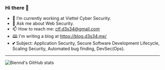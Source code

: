 ### Hi there 👋

- 🔭 I’m currently working at Viettel Cyber Security.
- 💬 Ask me about Web Security.
- 📫 How to reach me: ctf.d3s34@gmail.com
- 🕮 I'm writing a blog at https://blog.d3s34.me/
- 💕 Subject: Application Security, Secure Software Development Lifecycle, Scaling Security, Automated bug finding, DevSec(Ops).


---
![Biennd's GitHub stats](https://github-readme-stats.vercel.app/api?username=biennd279&count_private=true&show_icons=true&hide_title=true&hide=stars)





<!--
**biennd279/biennd279** is a ✨ _special_ ✨ repository because its `README.md` (this file) appears on your GitHub profile.

Here are some ideas to get you started:

- 👯 I’m looking to collaborate on ...
- 🤔 I’m looking for help with ...
- 😄 Pronouns: ...
- ⚡ Fun fact: ...
-->
